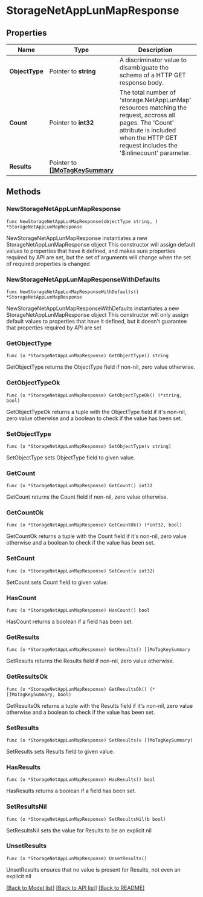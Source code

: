 # StorageNetAppLunMapResponse

## Properties

Name | Type | Description | Notes
------------ | ------------- | ------------- | -------------
**ObjectType** | Pointer to **string** | A discriminator value to disambiguate the schema of a HTTP GET response body. | 
**Count** | Pointer to **int32** | The total number of &#39;storage.NetAppLunMap&#39; resources matching the request, accross all pages. The &#39;Count&#39; attribute is included when the HTTP GET request includes the &#39;$inlinecount&#39; parameter. | [optional] 
**Results** | Pointer to [**[]MoTagKeySummary**](MoTagKeySummary.md) |  | [optional] 

## Methods

### NewStorageNetAppLunMapResponse

`func NewStorageNetAppLunMapResponse(objectType string, ) *StorageNetAppLunMapResponse`

NewStorageNetAppLunMapResponse instantiates a new StorageNetAppLunMapResponse object
This constructor will assign default values to properties that have it defined,
and makes sure properties required by API are set, but the set of arguments
will change when the set of required properties is changed

### NewStorageNetAppLunMapResponseWithDefaults

`func NewStorageNetAppLunMapResponseWithDefaults() *StorageNetAppLunMapResponse`

NewStorageNetAppLunMapResponseWithDefaults instantiates a new StorageNetAppLunMapResponse object
This constructor will only assign default values to properties that have it defined,
but it doesn't guarantee that properties required by API are set

### GetObjectType

`func (o *StorageNetAppLunMapResponse) GetObjectType() string`

GetObjectType returns the ObjectType field if non-nil, zero value otherwise.

### GetObjectTypeOk

`func (o *StorageNetAppLunMapResponse) GetObjectTypeOk() (*string, bool)`

GetObjectTypeOk returns a tuple with the ObjectType field if it's non-nil, zero value otherwise
and a boolean to check if the value has been set.

### SetObjectType

`func (o *StorageNetAppLunMapResponse) SetObjectType(v string)`

SetObjectType sets ObjectType field to given value.


### GetCount

`func (o *StorageNetAppLunMapResponse) GetCount() int32`

GetCount returns the Count field if non-nil, zero value otherwise.

### GetCountOk

`func (o *StorageNetAppLunMapResponse) GetCountOk() (*int32, bool)`

GetCountOk returns a tuple with the Count field if it's non-nil, zero value otherwise
and a boolean to check if the value has been set.

### SetCount

`func (o *StorageNetAppLunMapResponse) SetCount(v int32)`

SetCount sets Count field to given value.

### HasCount

`func (o *StorageNetAppLunMapResponse) HasCount() bool`

HasCount returns a boolean if a field has been set.

### GetResults

`func (o *StorageNetAppLunMapResponse) GetResults() []MoTagKeySummary`

GetResults returns the Results field if non-nil, zero value otherwise.

### GetResultsOk

`func (o *StorageNetAppLunMapResponse) GetResultsOk() (*[]MoTagKeySummary, bool)`

GetResultsOk returns a tuple with the Results field if it's non-nil, zero value otherwise
and a boolean to check if the value has been set.

### SetResults

`func (o *StorageNetAppLunMapResponse) SetResults(v []MoTagKeySummary)`

SetResults sets Results field to given value.

### HasResults

`func (o *StorageNetAppLunMapResponse) HasResults() bool`

HasResults returns a boolean if a field has been set.

### SetResultsNil

`func (o *StorageNetAppLunMapResponse) SetResultsNil(b bool)`

 SetResultsNil sets the value for Results to be an explicit nil

### UnsetResults
`func (o *StorageNetAppLunMapResponse) UnsetResults()`

UnsetResults ensures that no value is present for Results, not even an explicit nil

[[Back to Model list]](../README.md#documentation-for-models) [[Back to API list]](../README.md#documentation-for-api-endpoints) [[Back to README]](../README.md)


